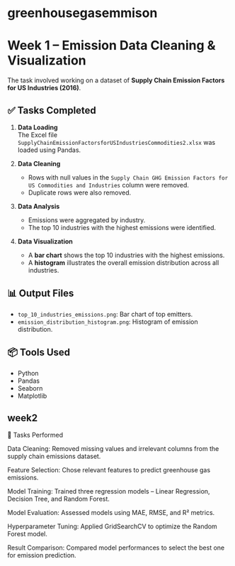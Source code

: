 # greenhousegasemmison
# Week 1 – Emission Data Cleaning & Visualization

 The task involved working on a dataset of **Supply Chain Emission Factors for US Industries (2016)**.

## ✅ Tasks Completed

1. **Data Loading**  
   The Excel file `SupplyChainEmissionFactorsforUSIndustriesCommodities2.xlsx` was loaded using Pandas.

2. **Data Cleaning**  
   - Rows with null values in the `Supply Chain GHG Emission Factors for US Commodities and Industries` column were removed.
   - Duplicate rows were also removed.

3. **Data Analysis**  
   - Emissions were aggregated by industry.
   - The top 10 industries with the highest emissions were identified.

4. **Data Visualization**  
   - A **bar chart** shows the top 10 industries with the highest emissions.
   - A **histogram** illustrates the overall emission distribution across all industries.

## 📊 Output Files

- `top_10_industries_emissions.png`: Bar chart of top emitters.
- `emission_distribution_histogram.png`: Histogram of emission distribution.

## 📦 Tools Used

- Python
- Pandas
- Seaborn
- Matplotlib
## week2
📝 Tasks Performed

Data Cleaning: Removed missing values and irrelevant columns from the supply chain emissions dataset.

Feature Selection: Chose relevant features to predict greenhouse gas emissions.

Model Training: Trained three regression models – Linear Regression, Decision Tree, and Random Forest.

Model Evaluation: Assessed models using MAE, RMSE, and R² metrics.

Hyperparameter Tuning: Applied GridSearchCV to optimize the Random Forest model.

Result Comparison: Compared model performances to select the best one for emission prediction.




